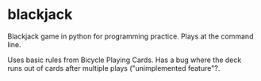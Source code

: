 # blackjack
Blackjack game in python for programming practice. Plays at the command line.

Uses basic rules from Bicycle Playing Cards. Has a bug where the deck runs out of cards after multiple plays ("unimplemented feature"?.
